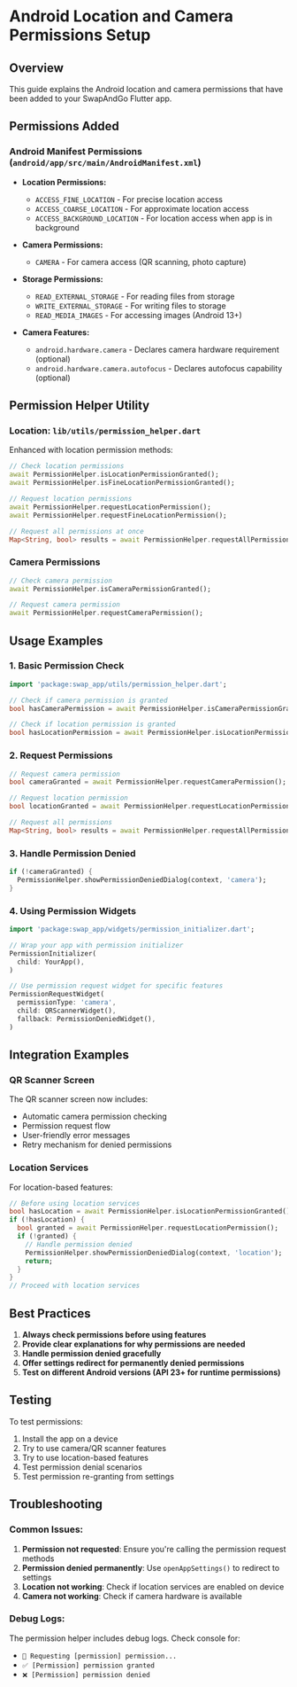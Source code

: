 # Android Location and Camera Permissions Setup

## Overview
This guide explains the Android location and camera permissions that have been added to your SwapAndGo Flutter app.

## Permissions Added

### Android Manifest Permissions (`android/app/src/main/AndroidManifest.xml`)
- **Location Permissions:**
  - `ACCESS_FINE_LOCATION` - For precise location access
  - `ACCESS_COARSE_LOCATION` - For approximate location access
  - `ACCESS_BACKGROUND_LOCATION` - For location access when app is in background

- **Camera Permissions:**
  - `CAMERA` - For camera access (QR scanning, photo capture)

- **Storage Permissions:**
  - `READ_EXTERNAL_STORAGE` - For reading files from storage
  - `WRITE_EXTERNAL_STORAGE` - For writing files to storage
  - `READ_MEDIA_IMAGES` - For accessing images (Android 13+)

- **Camera Features:**
  - `android.hardware.camera` - Declares camera hardware requirement (optional)
  - `android.hardware.camera.autofocus` - Declares autofocus capability (optional)

## Permission Helper Utility

### Location: `lib/utils/permission_helper.dart`
Enhanced with location permission methods:

```dart
// Check location permissions
await PermissionHelper.isLocationPermissionGranted();
await PermissionHelper.isFineLocationPermissionGranted();

// Request location permissions
await PermissionHelper.requestLocationPermission();
await PermissionHelper.requestFineLocationPermission();

// Request all permissions at once
Map<String, bool> results = await PermissionHelper.requestAllPermissions();
```

### Camera Permissions
```dart
// Check camera permission
await PermissionHelper.isCameraPermissionGranted();

// Request camera permission
await PermissionHelper.requestCameraPermission();
```

## Usage Examples

### 1. Basic Permission Check
```dart
import 'package:swap_app/utils/permission_helper.dart';

// Check if camera permission is granted
bool hasCameraPermission = await PermissionHelper.isCameraPermissionGranted();

// Check if location permission is granted
bool hasLocationPermission = await PermissionHelper.isLocationPermissionGranted();
```

### 2. Request Permissions
```dart
// Request camera permission
bool cameraGranted = await PermissionHelper.requestCameraPermission();

// Request location permission
bool locationGranted = await PermissionHelper.requestLocationPermission();

// Request all permissions
Map<String, bool> results = await PermissionHelper.requestAllPermissions();
```

### 3. Handle Permission Denied
```dart
if (!cameraGranted) {
  PermissionHelper.showPermissionDeniedDialog(context, 'camera');
}
```

### 4. Using Permission Widgets
```dart
import 'package:swap_app/widgets/permission_initializer.dart';

// Wrap your app with permission initializer
PermissionInitializer(
  child: YourApp(),
)

// Use permission request widget for specific features
PermissionRequestWidget(
  permissionType: 'camera',
  child: QRScannerWidget(),
  fallback: PermissionDeniedWidget(),
)
```

## Integration Examples

### QR Scanner Screen
The QR scanner screen now includes:
- Automatic camera permission checking
- Permission request flow
- User-friendly error messages
- Retry mechanism for denied permissions

### Location Services
For location-based features:
```dart
// Before using location services
bool hasLocation = await PermissionHelper.isLocationPermissionGranted();
if (!hasLocation) {
  bool granted = await PermissionHelper.requestLocationPermission();
  if (!granted) {
    // Handle permission denied
    PermissionHelper.showPermissionDeniedDialog(context, 'location');
    return;
  }
}
// Proceed with location services
```

## Best Practices

1. **Always check permissions before using features**
2. **Provide clear explanations for why permissions are needed**
3. **Handle permission denied gracefully**
4. **Offer settings redirect for permanently denied permissions**
5. **Test on different Android versions (API 23+ for runtime permissions)**

## Testing

To test permissions:
1. Install the app on a device
2. Try to use camera/QR scanner features
3. Try to use location-based features
4. Test permission denial scenarios
5. Test permission re-granting from settings

## Troubleshooting

### Common Issues:
1. **Permission not requested**: Ensure you're calling the permission request methods
2. **Permission denied permanently**: Use `openAppSettings()` to redirect to settings
3. **Location not working**: Check if location services are enabled on device
4. **Camera not working**: Check if camera hardware is available

### Debug Logs:
The permission helper includes debug logs. Check console for:
- `🔐 Requesting [permission] permission...`
- `✅ [Permission] permission granted`
- `❌ [Permission] permission denied`

